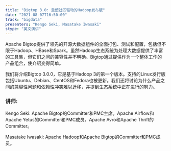 ```yaml
---
title: "Bigtop 3.0: 重塑社区驱动的Hadoop发布版"
date: "2021-08-07T16:50:00" 
track: "bigdata"
presenters: "Kengo Seki, Masatake Iwasaki"
stype: "英文演讲"
---
```

Apache Bigtop提供了领先的开源大数据组件的全面打包、测试和配置，包括但不限于Hadoop、HBase和Spark。虽然Hadoop生态系统为处理大数据提供了丰富的工具集，但它们之间的兼容性并不明确。Bigtop通过提供作为一个整体工作的产品组合，使介绍变得简单。
 
我们将介绍Bigtop 3.0.0，它是基于Hadoop 3的第一个版本。支持的Linux发行版包括Ubuntu、Debian、CentOS和Fedora也被更新。我们还将讨论为什么产品之间的兼容性问题和依赖性冲突难以迁移，并提到生态系统中正在进行的努力。
 ### 讲师: 
 Kengo Seki: Apache Bigtop的Committer和PMC主席。Apache Airflow和Apache Yetus的Committer和PMC成员。Apache Avro和Apache Thrift的Committer。

Masatake Iwasaki: Apache Hadoop和Apache Bigtop的Committer和PMC成员。